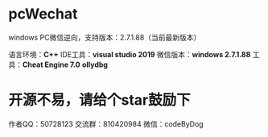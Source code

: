 # pcWechat

windows PC微信逆向，支持版本：2.7.1.88（当前最新版本）

语言环境：**C++**
IDE工具：**visual studio 2019**
微信版本：**windows 2.7.1.88**
工具：**Cheat Engine 7.0**    **ollydbg**

# 开源不易，请给个star鼓励下
作者QQ：50728123
交流群：810420984
微信：codeByDog
